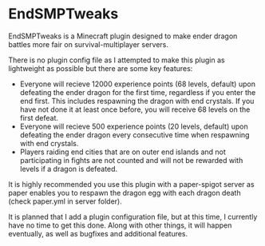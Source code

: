 # EndSMPTweaks
EndSMPTweaks is a Minecraft plugin designed to make ender dragon battles more fair on survival-multiplayer servers.

There is no plugin config file as I attempted to make this plugin as lightweight as possible but there are some key features:

- Everyone will recieve 12000 experience points (68 levels, default) upon defeating the ender dragon for the first time, regardless if you enter the end first. This includes respawning the dragon with end crystals. If you have not done it at least once before, you will receive 68 levels on the first defeat.
- Everyone will recieve 500 experience points (20 levels, default) upon defeating the ender dragon every consecutive time when respawning with end crystals.
- Players raiding end cities that are on outer end islands and not participating in fights are not counted and will not be rewarded with levels if a dragon is defeated.

It is highly recommended you use this plugin with a paper-spigot server as paper enables you to respawn the dragon egg with each dragon death (check paper.yml in server folder). 

It is planned that I add a plugin configuration file, but at this time, I currently have no time to get this done. Along with other things, it will happen eventually, as well as bugfixes and additional features.
